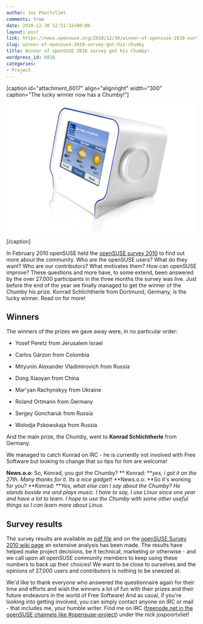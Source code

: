 ```yaml
---
author: Jos Poortvliet
comments: true
date: 2010-12-30 12:51:32+00:00
layout: post
link: https://news.opensuse.org/2010/12/30/winner-of-opensuse-2010-survey-got-his-chumby/
slug: winner-of-opensuse-2010-survey-got-his-chumby
title: Winner of openSUSE 2010 survey got his Chumby!
wordpress_id: 6016
categories:
- Project
---
```


[caption id="attachment_6017" align="alignright" width="300" caption="The lucky winner now has a Chumby!"][![picture of a Chumby](/wp-content/uploads/2010/12/chumby_info1.jpg)](http://news.opensuse.org/2010/12/30/winner-of-opensuse-2010-survey-got-his-chumby/chumby_info1/)[/caption]

In February 2010 openSUSE held the [openSUSE survey 2010](http://news.opensuse.org/2010/02/07/opensuse-survey-2010-participate-now/) to find out more about the community. Who are the openSUSE users? What do they want? Who are our contributors? What motivates them? How can openSUSE improve? These questions and more have, to some extend, been answered by the over 27.000 participants in the three months the survey was live. Just before the end of the year we finally managed to get the winner of the Chumby his prize. Konrad Schlichtherle from Dortmund, Germany, is the lucky winner. Read on for more!<!-- more -->


## Winners


The winners of the prizes we gave away were, in no particular order:



	
  * Yosef Peretz from Jerusalem Israel

	
  * Carlos Gárzon from Colombia

	
  * Mityunin Alexander Vladimirovich from Russia

	
  * Dong Xiaoyan from China

	
  * Mar'yan Rachynskyy from Ukraine

	
  * Roland Ortmann from Germany

	
  * Sergey Goncharuk from Russia

	
  * Wolodja Pskowskaja from Russia


And the main prize, the Chumby, went to **Konrad Schlichtherle** from Germany.

We managed to catch Konrad on IRC - he is currently not involved with Free Software but looking to change that so tips for him are welcome!

**News.o.o:** So, Konrad, you got the Chumby?
** Konrad: **_yes, i got it on the 27th. Many thanks for it. Its a nice gadget!_
**News.o.o: **So it's working for you?
**Konrad: **_Yes, what else can I say about the Chumby? He stands beside me and plays music. I have to say, I use Linux since one year and have a lot to learn. I hope to use the Chumby with some other useful things so I can learn more about Linux._



## Survey results



The survey results are available as [pdf file](http://en.opensuse.org/images/3/3a/SurveySummary_03012010.pdf) and on the [openSUSE Survey 2010 wiki page](http://en.opensuse.org/openSUSE:Survey_2010) an extensive analysis has been made. The results have helped make project decisions, be it technical, marketing or otherwise - and we call upon all openSUSE community members to keep using these numbers to back up their choices! We want to be close to ourselves and the opinions of 27,000 users and contributors is nothing to be sneezed at.

We'd like to thank everyone who answered the questionnaire again for their time and efforts and wish the winners a lot of fun with their prizes and their future endeavors in the world of Free Software! And as usual, if you're looking into getting involved, you can simply contact anyone on IRC or mail - that includes me, your humble writer. Find me on IRC ([freenode.net in the openSUSE channels like #opensuse-project](http://webchat.freenode.net/)) under the nick jospoortvliet!
